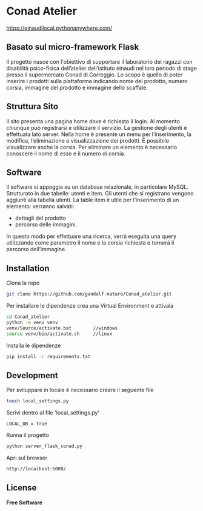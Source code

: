 # Conad Atelier
https://einaudilocal.pythonanywhere.com/
## Basato sul micro-framework Flask
Il progetto nasce con l'obiettivo di supportare il laboratorio dei ragazzi con disabilità psico-fisica dell’atelier dell’istituto einaudi nel loro periodo di stage presso il supermercato Conad di Correggio.
Lo scopo è quello di poter inserire i prodotti sulla piattaforma indicando nome del prodotto, numero corsia, immagine del prodotto e immagine dello scaffale.


## Struttura Sito
Il sito presenta una pagina home dove è richiesto il login. Al momento chiunque può registrarsi e utilizzare il servizio.
La gestione degli utenti è effettuata lato server.
Nella home è presente un menu per l’inserimento, la modifica, l’eliminazione e visualizzazione dei prodotti. È possibile visualizzare anche la corsia.
Per eliminare un elemento è necessario conoscere il nome di esso e il numero di corsia.

## Software
Il software si appoggia su un database relazionale, in particolare MySQL.
Strutturato in due tabelle: utenti e item.
Gli utenti che si registrano vengono aggiunti alla tabella utenti.
La table item è utile per l’inserimento di un elemento: verranno salvati:
- dettagli del prodotto
- percorso delle immagini.

In questo modo per effettuare una ricerca, verrà eseguita una query utilizzando come parametro il nome e la corsia richiesta e tornerà il percorso dell’immagine.




## Installation
Clona la repo
```sh
git clone https://github.com/gandalf-naturo/Conad_atelier.git
```
Per installare le dipendenze crea una Virtual Environment e attivala
```sh
cd Conad_atelier
python -m venv venv
venv/Source/activate.bat        //windows
source venv/bin/activate.sh     //linux
```
Installa le dipendenze
```sh
pip install -r requirements.txt
```



## Development
Per sviluppare in locale è necessario creare il seguente file
```sh
touch local_settings.py
```
Scrivi dentro al file 'local_settings.py'
```
LOCAL_DB = True
```

Runna il progetto
```sh
python server_flask_conad.py
```
Apri sul browser
```sh
http://localhost:5000/
```

## License

**Free Software**